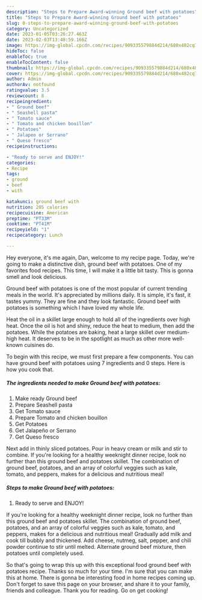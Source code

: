 ```yaml
---
description: "Steps to Prepare Award-winning Ground beef with potatoes"
title: "Steps to Prepare Award-winning Ground beef with potatoes"
slug: 0-steps-to-prepare-award-winning-ground-beef-with-potatoes
category: Uncategorized
date: 2023-01-05T03:26:27.463Z
date: 2023-02-03T13:48:59.166Z
image: https://img-global.cpcdn.com/recipes/909335579884d214/680x482cq70/ground-beef-with-potatoes-recipe-main-photo.jpg
hideToc: false
enableToc: true
enableTocContent: false
thumbnail: https://img-global.cpcdn.com/recipes/909335579884d214/680x482cq70/ground-beef-with-potatoes-recipe-main-photo.jpg
cover: https://img-global.cpcdn.com/recipes/909335579884d214/680x482cq70/ground-beef-with-potatoes-recipe-main-photo.jpg
author: Admin
authorAv: notfound
ratingvalue: 3.5
reviewcount: 8
recipeingredient:
- " Ground beef"
- " Seashell pasta"
- " Tomato sauce"
- " Tomato and chicken bouillon"
- " Potatoes"
- " Jalapeo or Serrano"
- " Queso fresco"
recipeinstructions:

- "Ready to serve and ENJOY!"
categories:
- Recipe
tags:
- ground
- beef
- with

katakunci: ground beef with 
nutrition: 205 calories
recipecuisine: American
preptime: "PT33M"
cooktime: "PT41M"
recipeyield: "1"
recipecategory: Lunch

---
```



Hey everyone, it's me again, Dan, welcome to my recipe page. Today, we're going to make a distinctive dish, ground beef with potatoes. One of my favorites food recipes. This time, I will make it a little bit tasty. This is gonna smell and look delicious.

Ground beef with potatoes is one of the most popular of current trending meals in the world. It's appreciated by millions daily. It is simple, it's fast, it tastes yummy. They are fine and they look fantastic. Ground beef with potatoes is something which I have loved my whole life.

Heat the oil in a skillet large enough to hold all of the ingredients over high heat. Once the oil is hot and shiny, reduce the heat to medium, then add the potatoes. While the potatoes are baking, heat a large skillet over medium-high heat. It deserves to be in the spotlight as much as other more well-known cuisines do.


To begin with this recipe, we must first prepare a few components. You can have ground beef with potatoes using 7 ingredients and 0 steps. Here is how you cook that.

<!--inarticleads1-->

##### The ingredients needed to make Ground beef with potatoes:

1. Make ready  Ground beef
1. Prepare  Seashell pasta
1. Get  Tomato sauce
1. Prepare  Tomato and chicken bouillon
1. Get  Potatoes
1. Get  Jalapeño or Serrano
1. Get  Queso fresco


Next add in thinly sliced potatoes. Pour in heavy cream or milk and stir to combine. If you&#39;re looking for a healthy weeknight dinner recipe, look no further than this ground beef and potatoes skillet. The combination of ground beef, potatoes, and an array of colorful veggies such as kale, tomato, and peppers, makes for a delicious and nutritious meal! 

<!--inarticleads2-->

##### Steps to make Ground beef with potatoes:


1. Ready to serve and ENJOY!

If you&#39;re looking for a healthy weeknight dinner recipe, look no further than this ground beef and potatoes skillet. The combination of ground beef, potatoes, and an array of colorful veggies such as kale, tomato, and peppers, makes for a delicious and nutritious meal! Gradually add milk and cook till bubbly and thickened. Add cheese, nutmeg, salt, pepper, and chili powder continue to stir until melted. Alternate ground beef mixture, then potatoes until completely used. 

So that's going to wrap this up with this exceptional food ground beef with potatoes recipe. Thanks so much for your time. I'm sure that you can make this at home. There is gonna be interesting food in home recipes coming up. Don't forget to save this page on your browser, and share it to your family, friends and colleague. Thank you for reading. Go on get cooking!
